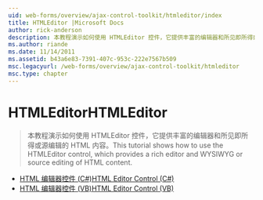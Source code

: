 ```yaml
---
uid: web-forms/overview/ajax-control-toolkit/htmleditor/index
title: HTMLEditor |Microsoft Docs
author: rick-anderson
description: 本教程演示如何使用 HTMLEditor 控件，它提供丰富的编辑器和所见即所得或源编辑的 HTML 内容。
ms.author: riande
ms.date: 11/14/2011
ms.assetid: b43a6e83-7391-407c-953c-222e7567b509
msc.legacyurl: /web-forms/overview/ajax-control-toolkit/htmleditor
msc.type: chapter
---
```

<a name="htmleditor"></a><span data-ttu-id="9a3d0-103">HTMLEditor</span><span class="sxs-lookup"><span data-stu-id="9a3d0-103">HTMLEditor</span></span>
====================
> <span data-ttu-id="9a3d0-104">本教程演示如何使用 HTMLEditor 控件，它提供丰富的编辑器和所见即所得或源编辑的 HTML 内容。</span><span class="sxs-lookup"><span data-stu-id="9a3d0-104">This tutorial shows how to use the HTMLEditor control, which provides a rich editor and WYSIWYG or source editing of HTML content.</span></span>


- [<span data-ttu-id="9a3d0-105">HTML 编辑器控件 (C#)</span><span class="sxs-lookup"><span data-stu-id="9a3d0-105">HTML Editor Control (C#)</span></span>](how-do-i-use-the-html-editor-control-cs.md)
- [<span data-ttu-id="9a3d0-106">HTML 编辑器控件 (VB)</span><span class="sxs-lookup"><span data-stu-id="9a3d0-106">HTML Editor Control (VB)</span></span>](how-do-i-use-the-html-editor-control-vb.md)
